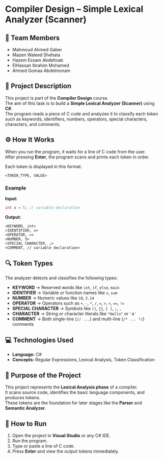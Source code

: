 # Compiler Design – Simple Lexical Analyzer (Scanner)

## 👥 Team Members
- Mahmoud Ahmed Gaber
- Mazen Waleed Shehata
- Hazem Essam Abdeltoab
- ElHassan Ibrahim Mohamed
- Ahmed Gomaa Abdelmonam

## 📘 Project Description
This project is part of the **Compiler Design** course.  
The aim of this task is to build a **Simple Lexical Analyzer (Scanner)** using **C#**.  
The program reads a piece of C code and analyzes it to classify each token such as keywords, identifiers, numbers, operators, special characters, characters, and comments.

## ⚙️ How It Works
When you run the program, it waits for a line of C code from the user.  
After pressing **Enter**, the program scans and prints each token in order.

Each token is displayed in this format:
```
<TOKEN_TYPE, VALUE>
```

### Example
**Input:**
```c
int x = 5; // variable declaration
```

**Output:**
```
<KEYWORD, int>
<IDENTIFIER, x>
<OPERATOR, =>
<NUMBER, 5>
<SPECIAL CHARACTER, ;>
<COMMENT, // variable declaration>
```

## 🔍 Token Types
The analyzer detects and classifies the following types:

- **KEYWORD** → Reserved words like `int`, `if`, `else`, `main`
- **IDENTIFIER** → Variable or function names like `x`, `sum`
- **NUMBER** → Numeric values like `10`, `3.14`
- **OPERATOR** → Operators such as `+`, `-`, `*`, `/`, `=`, `>`, `<`, `==`, `!=`
- **SPECIAL CHARACTER** → Symbols like `()`, `{}`, `[ ]`, `;`, `,`
- **CHARACTER** → String or character literals like `"Hello"` or `'A'`
- **COMMENT** → Both single-line (`// ...`) and multi-line (`/* ... */`) comments

## 💻 Technologies Used
- **Language:** C#  
- **Concepts:** Regular Expressions, Lexical Analysis, Token Classification

## 🧠 Purpose of the Project
This project represents the **Lexical Analysis phase** of a compiler.  
It scans source code, identifies the basic language components, and produces tokens.  
These tokens are the foundation for later stages like the **Parser** and **Semantic Analyzer**.

## 🏁 How to Run
1. Open the project in **Visual Studio** or any C# IDE.  
2. Run the program.  
3. Type or paste a line of C code.  
4. Press **Enter** and view the output tokens immediately.
